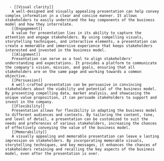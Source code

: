       - [[Visual clarity]]
       A well-designed and visually appealing presentation can help convey complex_information in a clear and concise manner. It allows stakeholders to easily understand the key components of the business model and how they interrelate.
       [[Engagement]]
       A value for presentation lies in its ability to capture the attention and engage stakeholders. By using compelling visuals, storytelling techniques, and interactive elements, a presentation can create a memorable and immersive experience that keeps stakeholders interested and invested in the business model.
       [[Alignment]]
       Presentation can serve as a tool to align stakeholders' understanding and expectations. It provides a platform to communicate the company's vision, mission, and goals, ensuring that all stakeholders are on the same page and working towards a common objective.
       [[Persuasion]]
       A well-crafted presentation can be persuasive in convincing stakeholders about the viability and potential of the business model. By presenting compelling data, market analysis, and showcasing the unique value proposition, it can persuade stakeholders to support and invest in the company.
       [[Flexibility]]
       Presentation allows for flexibility in adapting the business model to different audiences and contexts. By tailoring the content, tone, and level of detail, a presentation can be customized to suit the needs and preferences of various stakeholders, increasing the chances of effectively conveying the value of the business model.
       [[Memorability]]
       A visually appealing and memorable presentation can leave a lasting impression on stakeholders. By incorporating memorable visuals, storytelling techniques, and key messages, it enhances the chances of stakeholders retaining and recalling the key aspects of the business model, even after the presentation is over.


